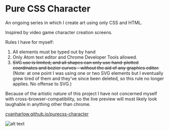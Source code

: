# Pure CSS Character

An ongoing series in which I create art using only CSS and HTML.

Inspired by video game character creation screens. 

Rules I have for myself:

1. All elements must be typed out by hand
2. Only Atom text editor and Chrome Developer Tools allowed.
3. ~~SVG use is limited, and all shapes can only use hand-plotted coordinates and bezier curves - without the aid of any graphics editor.~~
(Note: at one point I was using one or two SVG elements but I eventually grew tired of them and they've since been deleted, so this rule no longer applies. No offense to SVG.)

Because of the artistic nature of this project I have not concerned myself with cross-browser-compatibility, so the live preview will most likely look laughable in anything other than chrome.

[cyanharlow.github.io/purecss-character](https://cyanharlow.github.io/purecss-character/)

![alt text](https://raw.githubusercontent.com/cyanharlow/purecss-character/master/preview.gif)